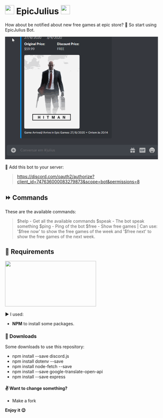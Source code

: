 # <img src="https://freesvg.org/img/ftpackage-games.png" width="30" height="30"/> EpicJulius <img src="https://upload.wikimedia.org/wikipedia/commons/thumb/3/31/Epic_Games_logo.svg/662px-Epic_Games_logo.svg.png" width="30" height="30"/>
How about be notified about new free games at epic store?
:robot: So start using EpicJulius Bot.

![executing](/imgs/executing.gif)

:tada: Add this bot to your server:

> https://discord.com/oauth2/authorize?client_id=747636000083279873&scope=bot&permissions=8

## :fast_forward: Commands
These are the available commands:

> \$help - Get all the available commands
> \$speak - The bot speak something
> \$ping - Ping of the bot
> \$free - Show free games | Can use: '\$free now' to show the free games of the week and '\$free next' to show the free games of the next week.

## :floppy_disk: Requirements

<img src="https://miro.medium.com/max/2800/1*y5YLuOKO5XM7MOzve6XsDQ.png" width="300" height="150">

:arrow_forward: I used: 
- **NPM** to install some packages.

### :arrow_down_small: Downloads
Some downloads to use this repository:

- npm install --save discord.js
- npm install dotenv --save
- npm install node-fetch --save
- npm install --save google-translate-open-api
- npm install --save express

#### :v: Want to change something?

- Make a fork

**Enjoy it :wink:**
